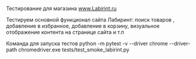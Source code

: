 Тестирование для магазина www.Labirint.ru

Тестируем основной функционал сайта Лабиринт: поиск товаров , добавление в избранное, добавление в корзину, визуальное отображение контента на странице сайта и т.п


Команда для запуска тестов python -m pytest -v --driver chrome --driver-path chromedriver.exe tests/test_smoke_labirint.py
                           
